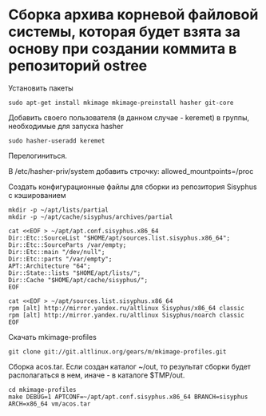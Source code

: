 #  Сборка архива корневой файловой системы, которая будет взята за основу при создании коммита в репозиторий ostree

Установить пакеты
```
sudo apt-get install mkimage mkimage-preinstall hasher git-core
```

Добавить своего пользователя (в данном случае - keremet) в группы, необходимые для запуска hasher
```
sudo hasher-useradd keremet
```

Перелогиниться.

В /etc/hasher-priv/system добавить строчку: allowed_mountpoints=/proc

Создать конфигурационные файлы для сборки из репозитория Sisyphus с кэшированием
```
mkdir -p ~/apt/lists/partial
mkdir -p ~/apt/cache/sisyphus/archives/partial

cat <<EOF > ~/apt/apt.conf.sisyphus.x86_64 
Dir::Etc::SourceList "$HOME/apt/sources.list.sisyphus.x86_64";
Dir::Etc::SourceParts /var/empty;
Dir::Etc::main "/dev/null";
Dir::Etc::parts "/var/empty";
APT::Architecture "64";
Dir::State::lists "$HOME/apt/lists/";
Dir::Cache "$HOME/apt/cache/sisyphus/";
EOF

cat <<EOF > ~/apt/sources.list.sisyphus.x86_64
rpm [alt] http://mirror.yandex.ru/altlinux Sisyphus/x86_64 classic
rpm [alt] http://mirror.yandex.ru/altlinux Sisyphus/noarch classic
EOF
```

Скачать mkimage-profiles
```
git clone git://git.altlinux.org/gears/m/mkimage-profiles.git
```

Сборка acos.tar. Если создан каталог ~/out, то результат сборки будет располагаться в нем, иначе - в каталоге $TMP/out.
```
cd mkimage-profiles
make DEBUG=1 APTCONF=~/apt/apt.conf.sisyphus.x86_64 BRANCH=sisyphus ARCH=x86_64 vm/acos.tar
```
